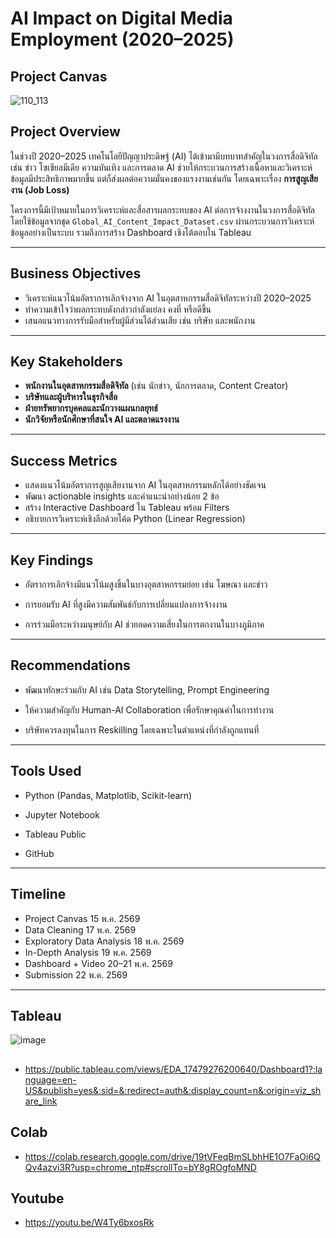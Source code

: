 # AI Impact on Digital Media Employment (2020–2025)
## Project Canvas
![110_113](https://github.com/user-attachments/assets/ad93098c-6dac-4dd3-b07f-86d3183ec239)

## Project Overview

ในช่วงปี 2020–2025 เทคโนโลยีปัญญาประดิษฐ์ (AI) ได้เข้ามามีบทบาทสำคัญในวงการสื่อดิจิทัล เช่น ข่าว โซเชียลมีเดีย ความบันเทิง และการตลาด AI ช่วยให้กระบวนการสร้างเนื้อหาและวิเคราะห์ข้อมูลมีประสิทธิภาพมากขึ้น แต่ก็ส่งผลต่อความมั่นคงของแรงงานเช่นกัน โดยเฉพาะเรื่อง **การสูญเสียงาน (Job Loss)**

โครงการนี้มีเป้าหมายในการวิเคราะห์และสื่อสารผลกระทบของ AI ต่อการจ้างงานในวงการสื่อดิจิทัล โดยใช้ข้อมูลจากชุด `Global_AI_Content_Impact_Dataset.csv` ผ่านกระบวนการวิเคราะห์ข้อมูลอย่างเป็นระบบ รวมถึงการสร้าง Dashboard เชิงโต้ตอบใน Tableau

---

## Business Objectives

- วิเคราะห์แนวโน้มอัตราการเลิกจ้างจาก AI ในอุตสาหกรรมสื่อดิจิทัลระหว่างปี 2020–2025
- ทำความเข้าใจว่าผลกระทบดังกล่าวกำลังแย่ลง คงที่ หรือดีขึ้น
- เสนอแนวทางการรับมือสำหรับผู้มีส่วนได้ส่วนเสีย เช่น บริษัท และพนักงาน

---

## Key Stakeholders

- **พนักงานในอุตสาหกรรมสื่อดิจิทัล** (เช่น นักข่าว, นักการตลาด, Content Creator)
- **บริษัทและผู้บริหารในธุรกิจสื่อ**
- **ฝ่ายทรัพยากรบุคคลและนักวางแผนกลยุทธ์**
- **นักวิจัยหรือนักศึกษาที่สนใจ AI และตลาดแรงงาน**

---

## Success Metrics

- แสดงแนวโน้มอัตราการสูญเสียงานจาก AI ในอุตสาหกรรมหลักได้อย่างชัดเจน
- พัฒนา actionable insights และคำแนะนำอย่างน้อย 2 ข้อ
- สร้าง Interactive Dashboard ใน Tableau พร้อม Filters
- อธิบายการวิเคราะห์เชิงลึกด้วยโค้ด Python (Linear Regression)

---
## Key Findings
- อัตราการเลิกจ้างมีแนวโน้มสูงขึ้นในบางอุตสาหกรรมย่อย เช่น โฆษณา และข่าว

- การยอมรับ AI ที่สูงมีความสัมพันธ์กับการเปลี่ยนแปลงการจ้างงาน

- การร่วมมือระหว่างมนุษย์กับ AI ช่วยลดความเสี่ยงในการตกงานในบางภูมิภาค
---
## Recommendations
- พัฒนาทักษะร่วมกับ AI เช่น Data Storytelling, Prompt Engineering

- ให้ความสำคัญกับ Human-AI Collaboration เพื่อรักษาคุณค่าในการทำงาน

- บริษัทควรลงทุนในการ Reskilling โดยเฉพาะในตำแหน่งที่กำลังถูกแทนที่
---
## Tools Used
- Python (Pandas, Matplotlib, Scikit-learn)

- Jupyter Notebook

- Tableau Public

- GitHub


---
## Timeline
- Project Canvas	15 พ.ค. 2569
- Data Cleaning	17 พ.ค. 2569
- Exploratory Data Analysis	18 พ.ค. 2569
- In-Depth Analysis	19 พ.ค. 2569
- Dashboard + Video	20–21 พ.ค. 2569
- Submission 22 พ.ค. 2569
---
## Tableau
![image](https://github.com/user-attachments/assets/8198559c-bd97-44ef-ab01-bc80f2dae07f)
##

- https://public.tableau.com/views/EDA_17479276200640/Dashboard1?:language=en-US&publish=yes&:sid=&:redirect=auth&:display_count=n&:origin=viz_share_link
## Colab
- https://colab.research.google.com/drive/19tVFeqBmSLbhHE1O7FaOi6QQv4azvi3R?usp=chrome_ntp#scrollTo=bY8gROgfoMND
## Youtube
- https://youtu.be/W4Ty6bxosRk
